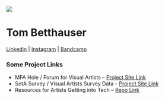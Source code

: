 ![](https://f4.bcbits.com/img/0024779428_100.png)

# Tom Betthauser

[Linkedin](https://www.linkedin.com/in/tombetthauser/) | [Instagram](http://instagram.com/tombetthauser/) | [Bandcamp](http://tombetthauser.bandcamp.com/)

<!-- 📄 [Linkedin](https://www.linkedin.com/in/tombetthauser/) | 📷 [Instagram](http://instagram.com/tombetthauser/) | 📣 [Bandcamp](http://tombetthauser.bandcamp.com/) -->

<!-- [artslackernews.herokuapp.com](artslackernews.herokuapp.com/) -->

### Some Project Links

* MFA Hole / Forum for Visual Artists – [Project Site Link](https://artslackernews.herokuapp.com/)
* SotA Survey / Visual Artists Survey Data – [Project Site Link](http://www.sotasurvey.org/2019)
* Resources for Artists Getting into Tech – [Repo Link](https://github.com/tombetthauser/artists-in-tech-resources)

<!-- 
### Older Project Links

* Tomblr / Just for Fun React App – [Project Site Link](https://tomblr.herokuapp.com/) | [Repo Readme Link](https://github.com/tombetthauser/tomblr_reactapp)
* Arts Data Explorer / Desktop App Tool – [Repo Readme Link](https://github.com/tombetthauser/arts_dataexplorer)
* Arts Map Generator / HTML Map Pages – [Repo Readme Link](https://github.com/tombetthauser/arts_mapgenerator) 
-->
